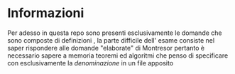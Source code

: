# Informazioni

Per adesso in questa repo sono presenti esclusivamente le domande che sono composte di definizioni , la parte
difficile dell' esame  consiste nel saper rispondere alle domande "elaborate" di Montresor pertanto 
è necessario sapere a memoria teoremi ed algoritmi che penso di specificare con
esclusivamente la *denominazione* in un file apposito
